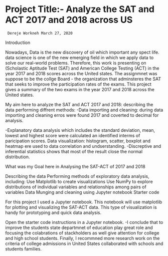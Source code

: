 # Project Title:- Analyze the SAT and ACT 2017 and 2018 across US


     Dereje Workneh March 27, 2020
           
Introduction


Nowadays, Data is the new discovery of oil which important any spect life. data science is one of the new emerging field in which we apply data to solve our real-world problems. Therefore, this work is presenting on (Scholastic Aptitude Test (SAT) and American College Testing (ACT) in the year 2017 and 2018 scores across the United states. The assignmnet was suppose to be the collge Board - the organization that adminsteres the SAT that seeks to improve the participation rates of the exams. This project gives a summary of the two exams in the year 2017 and 2018 across the United states.


My aim here to analyze the SAT and ACT 2017 and 2018:
describing the data performing diffrent methods:
-Data importing and cleaning: during data importing and cleaning erros were found 2017 and coverted to decimal for analysis.

-Explanatory data analysis which includes the standard deviation, mean, lowest and highest score were calculated an identified interms of paricipation scores.
Data visualization: histogram, scatter, boxplot and heatmap ere used to data correlation and undserstanding.
-Discreptive and inferential statistics shows that most of the result close the normal distribution. 

What was my Goal here in Analysing the SAT-ACT of 2017 and 2018

Describing the data
Performing methods of exploratory data analysis, including:
Use Matplotlib to create visualizations
Use NumPy to explore distributions of individual variables and relationships among pairs of variables
Data Munging and cleaning using Jupyter notebook
Starter code

For this project I used a Jupyter notebook. This notebook will use matplotlib for plotting and visualizing the SAT-ACT data. This type of visualization is handy for prototyping and quick data analysis.

Open the starter code instructions in a Jupyter notebook.
-I conclude that to improve the students state departmnet of education play  great role and focusing the colabrations of stackholders as well give attention for college and high school students. Finally, I recommned more research work on the criteria of college admissions in United States collaborated with schools and students families. 


